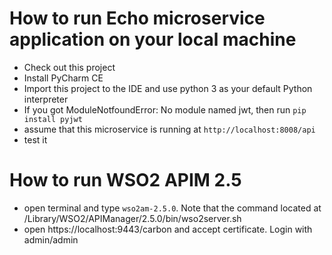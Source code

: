 # How to run Echo microservice application on your local machine
* Check out this project
* Install PyCharm CE
* Import this project to the IDE and use python 3 as your default Python interpreter
* If you got ModuleNotfoundError: No module named jwt, then run ```pip install pyjwt```
* assume that this microservice is running at ```http://localhost:8008/api```
* test it

# How to run WSO2 APIM 2.5
* open terminal and type ```wso2am-2.5.0```. Note that the command located at /Library/WSO2/APIManager/2.5.0/bin/wso2server.sh
* open https://localhost:9443/carbon and accept certificate. Login with admin/admin
